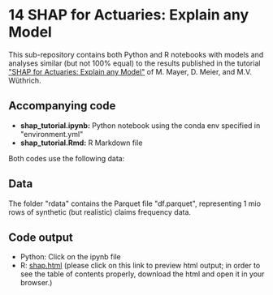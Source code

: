# 14 SHAP for Actuaries: Explain any Model

This sub-repository contains both Python and R notebooks with models and analyses similar (but not 100% equal) to the results published in the tutorial 
["SHAP for Actuaries: Explain any Model"](https://papers.ssrn.com/sol3/papers.cfm?abstract_id=4389797) of M. Mayer, D. Meier, and M.V. Wüthrich.

## Accompanying code

- **shap_tutorial.ipynb:** Python notebook using the conda env specified in "environment.yml"
- **shap_tutorial.Rmd:** R Markdown file

Both codes use the following data:

## Data

The folder "rdata" contains the Parquet file "df.parquet", representing 1 mio rows of synthetic (but realistic) claims frequency data.

## Code output

- Python: Click on the ipynb file
- R: [shap.html](https://htmlpreview.github.io/?https://github.com/JSchelldorfer/ActuarialDataScience/blob/master/docs/shap.html) (please click on this link to preview html output; in order to see the table of contents properly, download the html and open it in your browser.)
